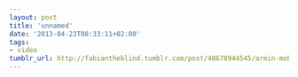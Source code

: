 ```yaml
---
layout: post
title: 'unnamed'
date: '2013-04-23T08:33:11+02:00'
tags:
- video
tumblr_url: http://fabiantheblind.tumblr.com/post/48678944545/armin-mobasseri-saz-we-played-around-with-a
---
```

